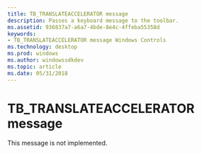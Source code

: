 ```yaml
---
title: TB_TRANSLATEACCELERATOR message
description: Passes a keyboard message to the toolbar.
ms.assetid: 936837a7-a6a7-4bde-8e4c-4ffeba55358d
keywords:
- TB_TRANSLATEACCELERATOR message Windows Controls
ms.technology: desktop
ms.prod: windows
ms.author: windowssdkdev
ms.topic: article
ms.date: 05/31/2018
---
```


# TB\_TRANSLATEACCELERATOR message

This message is not implemented.

 

 




